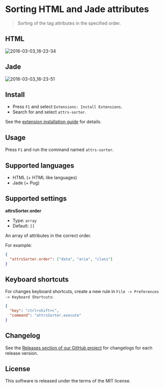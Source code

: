 # Sorting HTML and Jade attributes

> Sorting of the tag attributes in the specified order.

## HTML

![2016-03-03_16-23-34](https://cloud.githubusercontent.com/assets/7034281/13495536/5f4bf152-e15c-11e5-8031-62ca1a5709f2.gif)

## Jade

![2016-03-03_16-23-51](https://cloud.githubusercontent.com/assets/7034281/13495537/5f4fb1b6-e15c-11e5-8f55-fc8e2d60053c.gif)

## Install

  * Press `F1` and select `Extensions: Install Extensions`.
  * Search for and select `attrs-sorter`.

See the [extension installation guide](https://code.visualstudio.com/docs/editor/extension-gallery) for details.

## Usage

Press `F1` and run the command named `attrs-sorter`.

## Supported languages

  * HTML (+ HTML like languages)
  * Jade (+ Pug)

## Supported settings

**attrsSorter.order**

  * Type: `array`
  * Default: `[]`

An array of attributes in the correct order.

For example:

```json
{
  "attrsSorter.order": ["data", "aria", "class"]
}
```

## Keyboard shortcuts

For changes keyboard shortcuts, create a new rule in `File -> Preferences -> Keyboard Shortcuts`:

```json
{
  "key": "ctrl+shift+c",
  "command": "attrsSorter.execute"
}
```

## Changelog

See the [Releases section of our GitHub project](https://github.com/mrmlnc/vscode-attrs-sorter/releases) for changelogs for each release version.

## License

This software is released under the terms of the MIT license.
